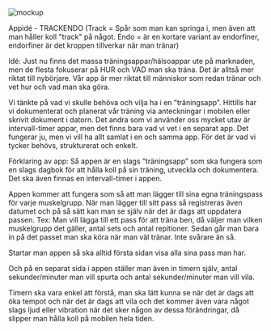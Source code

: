 ![mockup](https://raw.githubusercontent.com/matildadahlberg/TRACKENDO/master/MockupBild.png)


Appidé - TRACKENDO (Track = Spår som man kan springa i, men även att man håller koll "track" på något. Endo = är en kortare variant av endorfiner, endorfiner är det kroppen tillverkar när man tränar)

Idé: Just nu finns det massa träningsappar/hälsoappar ute på marknaden, men de flesta fokuserar på HUR och VAD man ska träna. Det är alltså mer riktat till nybörjare. Vår app är mer riktat till människor som redan tränar och vet hur och vad man ska göra.

Vi tänkte på vad vi skulle behöva och vilja ha i en ”träningsapp”. Hittills har vi dokumenterat och planerat vår träning via anteckningar i mobilen eller skrivit dokument i datorn. Det andra som vi använder oss mycket utav är intervall-timer appar, men det finns bara vad vi vet i en separat app. Det fungerar ju, men vi vill ha allt samlat i en och samma app. För det är vad vi tycker behövs, strukturerat och enkelt.

Förklaring av app: Så appen är en slags ”träningsapp” som ska fungera som en slags dagbok för att hålla koll på sin träning, utveckla och dokumentera. Det ska även finnas en intervall-timer i appen.

Appen kommer att fungera som så att man lägger till sina egna träningspass för varje muskelgrupp. När man lägger till sitt pass så registreras även datumet och på så sätt kan man se själv när det är dags att uppdatera passen. Tex: Man vill lägga till ett pass för att träna ben, då väljer man vilken muskelgrupp det gäller, antal sets och antal repitioner. Sedan går man bara in på det passet man ska köra när man väl tränar. Inte svårare än så.

Startar man appen så ska alltid första sidan visa alla sina pass man har.

Och på en separat sida i appen ställer man även in timern själv, antal sekunder/minuter man vill spurta och antal sekunder/minuter man vill vila.

Timern ska vara enkel att förstå, man ska lätt kunna se när det är dags att öka tempot och när det är dags att vila och det kommer även vara något slags ljud eller vibration när det sker någon av dessa förändringar, då slipper man hålla koll på mobilen hela tiden.
